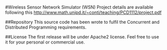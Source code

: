 #Wireless Sensor Network Simulator (WSN)
Project details are available following this http://www.math.unipd.it/~conti/teaching/PCD1112/project.pdf

##Repository
This source code has been wrote to fulfil the Concurrent and Distributed Programming requirements.

##License
The first release will be under Apache2 license. Feel free to use it for your personal or commercial use.


